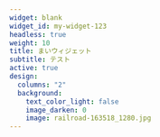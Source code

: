 ```yaml
---
widget: blank
widget_id: my-widget-123
headless: true
weight: 10
title: まいウィジェット
subtitle: テスト
active: true
design:
  columns: "2"
  background:
    text_color_light: false
    image_darken: 0
    image: railroad-163518_1280.jpg
---
```

